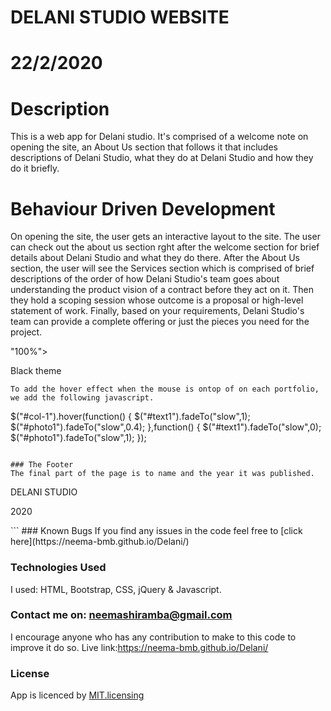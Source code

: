 # DELANI STUDIO WEBSITE

# 22/2/2020

# Description
This is a web app for  Delani studio. It's comprised of a welcome note on opening the site, an About Us section that follows it that includes descriptions of Delani Studio, what they do at Delani Studio and how they do it briefly.

# Behaviour Driven Development
On opening the site, the user gets an interactive layout to the site.
The user can check out the about us section rght after the welcome section for brief details about Delani Studio and what they do there.
After the About Us section, the user will see the Services section which is comprised of brief descriptions of the order of how Delani Studio's team goes about understanding the product vision of a contract before they act on it.
Then they hold a scoping session whose outcome is a proposal or high-level statement of work.
Finally, based on your requirements, Delani Studio's team can provide a complete offering or just the pieces you need for the project.

"100%">
                            </div>
                            <div id="text1" class="fade"><p>Black theme</p></div>
                        </div>
```
To add the hover effect when the mouse is ontop of on each portfolio, we add the following javascript.

```
 $("#col-1").hover(function() {
      $("#text1").fadeTo("slow",1);
      $("#photo1").fadeTo("slow",0.4);
      },function() {
        $("#text1").fadeTo("slow",0);
        $("#photo1").fadeTo("slow",1);
      });
```

### The Footer
The final part of the page is to name and the year it was published. 
```
 <div class="end">
                <p>DELANI STUDIO</p>
                <P>2020</P>
            </div>
```
### Known Bugs
If you find any issues in the code feel free to [click here](https://neema-bmb.github.io/Delani/)

### Technologies Used
I used:
HTML, Bootstrap, CSS, jQuery & Javascript.

### Contact me on: neemashiramba@gmail.com
I encourage anyone who has any contribution to make to this code to improve it do so. 
Live link:https://neema-bmb.github.io/Delani/


### License
App is licenced by [MIT.licensing](LICENCE.txt)

